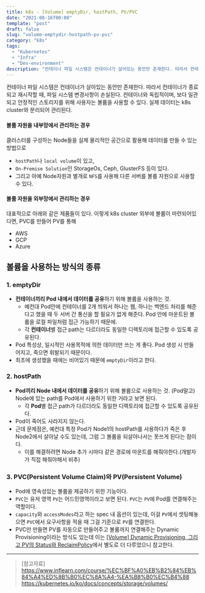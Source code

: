 ```yaml
---
title: k8s - [Volume] emptyDir, hostPath, PV/PVC
date: "2021-08-16T00:00"
template: "post"
draft: false
slug: "volume-emptydir-hostpath-pv-pvc"
category: "k8s"
tags:
  - "Kubernetes"
  - "Infra"
  - "Dev-environment"
description: "컨테이너 파일 시스템은 컨테이너가 살아있는 동안만 존재한다. 따라서 컨테이너가 종료되고 재시작할 때, 파일 시스템 변경사항이 손실된다. 컨테이너와 독립적이며, 보다 일관된 스토리지를 위해 사용자는 볼륨을 사용할 수 있다."
---
```


컨테이너 파일 시스템은 컨테이너가 살아있는 동안만 존재한다. 따라서 컨테이너가 종료되고 재시작할 때, 파일 시스템 변경사항이 손실된다. 컨테이너와 독립적이며, 보다 일관되고 안정적인 스토리지를 위해 사용자는 볼륨을 사용할 수 있다. 실제 데이터는 k8s cluster와 분리되어 관리된다.

#### 볼륨 자원을 내부망에서 관리하는 경우

클러스터를 구성하는 Node들을 실제 물리적인 공간으로 활용해 데이터를 만들 수 있는 방법으로
- `hostPath`나 `local volume`이 있고,
- `On-Premise Solution`인 StorageOs, Ceph, GlusterFS 등이 있다.
- 그리고 아예 Node자원과 별개로 `NFS`를 사용해 다른 서버를 볼륨 자원으로 사용할 수 있다.

#### 볼륨 자원을 외부망에서 관리하는 경우
대표적으로 아래와 같은 제품들이 있다. 이렇게 k8s cluster 외부에 볼륨이 마련되어있다면, PVC를 만들어 PV를 통해 
- AWS
- GCP
- Azure

## 볼륨을 사용하는 방식의 종류

### 1. emptyDir
- **컨테이너끼리 Pod 내에서 데이터를 공유**하기 위해 볼륨을 사용하는 것.
  - 예컨대 Pod안에 컨테이너를 2개 띄워서 하나는 웹, 하나는 백엔드 처리를 해준다고 했을 때 두 서버 간 통신을 할 필요가 없게 해준다. Pod 안에 마운트된 볼륨을 로컬 파일처럼 접근 가능하기 때문에.
  - 각 **컨테이너**별 접근 path는 다르더라도 동일한 디렉토리에 접근할 수 있도록 공유된다.
- Pod 특성상, 일시적인 사용목적에 의한 데이터만 쓰는 게 좋다. Pod 생성 시 만들어지고, 죽으면 휘발되기 때문이다.
- 최초에 생성했을 때에는 비어있기 때문에 `emptyDir`이라고 한다.

### 2. hostPath
- **Pod끼리 Node 내에서 데이터를 공유**하기 위해 볼륨으로 사용하는 것. (Pod말고) Node에 있는 path를 Pod에서 사용하기 위한 거라고 보면 된다.
  * 각 **Pod**별 접근 path가 다르더라도 동일한 디렉토리에 접근할 수 있도록 공유된다.
- Pod이 죽어도 사라지지 않는다.
- 근데 문제점은, 예컨대 특정 Pod가 Node1의 hostPath를 사용하다가 죽은 후 Node2에서 살아날 수도 있는데, 그럼 그 볼륨을 되살아나서는 못쓰게 된다는 점이다.
  * 이를 해결하려면 Node 추가 시마다 같은 경로에 마운트를 해줘야한다.(개발자가 직접 해줘야해서 비추)

### 3. PVC(Persistent Volume Claim)와 PV(Persistent Volume)
- Pod에 영속성있는 볼륨을 제공하기 위한 기능이다.
- `PVC`는 유저 영역 `PV`는 어드민영역이라고 보면 된다. `PVC`는 `PV`에 Pod를 연결해주는 역할이다.
- `capacity`와 `accessModes`라고 하는 spec 내 옵션이 있는데, 이걸 `PV`에서 셋팅해놓으면 `PVC`에서 요구사항을 적을 때 그걸 기준으로 `PV`를 연결한다.
- PVC만 만들면 PV를 자동으로 만들어주고 볼륨까지 연결해주는 Dynamic Provisioning이라는 방식도 있는데 이는 [[Volume] Dynamic Provisioning, 그리고 PV의 Status와 ReclaimPolicy](/posts/volume-dynamic-provisioning)에서 별도로 더 다루었으니 참고한다.

---

> [참고자료]  
> https://www.inflearn.com/course/%EC%BF%A0%EB%B2%84%EB%84%A4%ED%8B%B0%EC%8A%A4-%EA%B8%B0%EC%B4%88  
> https://kubernetes.io/ko/docs/concepts/storage/volumes/  
  
